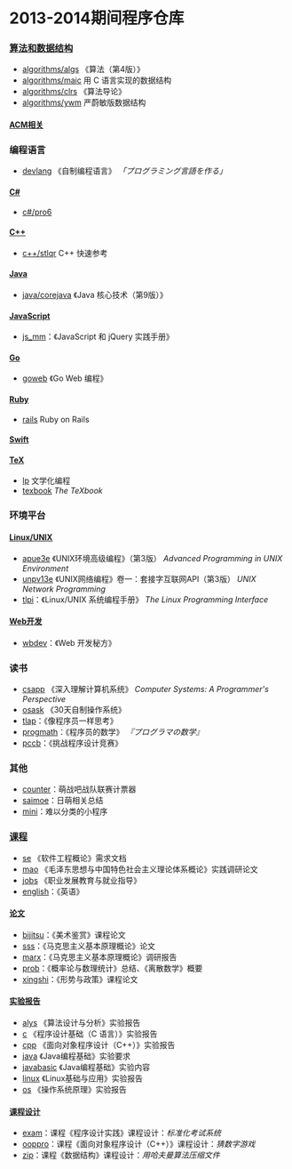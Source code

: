 # 2013-2014期间程序仓库


### [算法和数据结构](algorithms)

* [algorithms/algs](algorithms/algs) 《算法（第4版）》
* [algorithms/maic](algorithms/maic) 用 C 语言实现的数据结构
* [algorithms/clrs](algorithms/clrs) 《算法导论》
* [algorithms/ywm](algorithms/ywm) 严蔚敏版数据结构

#### [ACM相关](acm)

### 编程语言

* [devlang](devlang) 《自制编程语言》 *「プログラミング言語を作る」*

#### [C#](c#)

* [c#/pro6](c#/pro6) 

#### [C++](c++)
* [c++/stlqr](c++/stlqr) C++ 快速参考

#### [Java](java)
* [java/corejava](java/corejava) 《Java 核心技术（第9版）》

#### [JavaScript](javascript) 
* [js_mm](js_mm)：《JavaScript 和 jQuery 实践手册》

#### [Go](go)
* [goweb](goweb) 《Go Web 编程》

#### [Ruby](ruby)
* [rails](rails) Ruby on Rails

#### [Swift](swift)

#### [TeX](tex)
* [lp](lp) 文学化编程
* [texbook](texbook) *The TeXbook*

### 环境平台

#### [Linux/UNIX](unix)
* [apue3e](apue3e) 《UNIX环境高级编程》（第3版） *Advanced Programming in UNIX Environment*
* [unpv13e](unpv13e) 《UNIX网络编程》卷一：套接字互联网API（第3版） *UNIX Network Programming*
* [tlpi](tlpi)：《Linux/UNIX 系统编程手册》 *The Linux Programming Interface*

#### [Web开发](web)
* [wbdev](wbdev)：《Web 开发秘方》

### 读书

* [csapp](csapp) 《深入理解计算机系统》 *Computer Systems: A Programmer's Perspective*
* [osask](osask) 《30天自制操作系统》
* [tlap](tlap)：《像程序员一样思考》
* [progmath](progmath)：《程序员的数学》 *『プログラマの数学』*
* [pccb](pccb)：《挑战程序设计竞赛》

### 其他

* [counter](counter)：萌战吧战队联赛计票器
* [saimoe](saimoe)：日萌相关总结
* [mini](mini)：难以分类的小程序

### [课程](course)

* [se](course/se) 《软件工程概论》需求文档
* [mao](course/mao) 《毛泽东思想与中国特色社会主义理论体系概论》实践调研论文
* [jobs](course/jobs) 《职业发展教育与就业指导》
* [english](course/english)：《英语》

#### [论文](paper)

* [bijitsu](paper/bijitsu)：《美术鉴赏》课程论文
* [sss](paper/sss)：《马克思主义基本原理概论》论文
* [marx](paper/marx)：《马克思主义基本原理概论》调研报告
* [prob](paper/prob)：《概率论与数理统计》总结、《离散数学》概要
* [xingshi](paper/xingshi)：《形势与政策》课程论文

#### [实验报告](experiment)

* [alys](experiment/alys) 《算法设计与分析》实验报告
* [c](experiment/c) 《程序设计基础（C 语言）》实验报告
* [cpp](experiment/cpp) 《面向对象程序设计（C++）》实验报告
* [java](experiment/java) 《Java编程基础》实验要求
* [javabasic](experiment/javabasic) 《Java编程基础》实验内容
* [linux](experiment/linux) 《Linux基础与应用》实验报告
* [os](experiment/os) 《操作系统原理》实验报告

#### [课程设计](coursedesign)

* [exam](coursedesign/exam)：课程《程序设计实践》课程设计：*标准化考试系统*
* [ooppro](coursedesign/ooppro)：课程《面向对象程序设计（C++）》课程设计：*猜数字游戏*
* [zip](coursedesign/zip)：课程《数据结构》课程设计：*用哈夫曼算法压缩文件*

